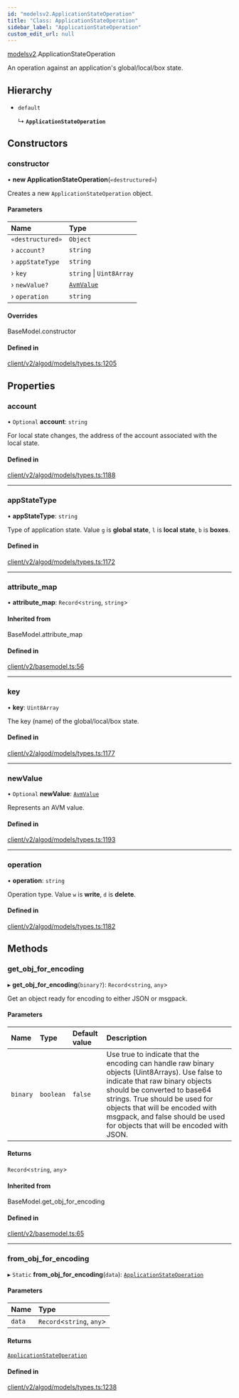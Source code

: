 ```yaml
---
id: "modelsv2.ApplicationStateOperation"
title: "Class: ApplicationStateOperation"
sidebar_label: "ApplicationStateOperation"
custom_edit_url: null
---
```


[modelsv2](../namespaces/modelsv2.md).ApplicationStateOperation

An operation against an application's global/local/box state.

## Hierarchy

- `default`

  ↳ **`ApplicationStateOperation`**

## Constructors

### constructor

• **new ApplicationStateOperation**(`«destructured»`)

Creates a new `ApplicationStateOperation` object.

#### Parameters

| Name | Type |
| :------ | :------ |
| `«destructured»` | `Object` |
| › `account?` | `string` |
| › `appStateType` | `string` |
| › `key` | `string` \| `Uint8Array` |
| › `newValue?` | [`AvmValue`](modelsv2.AvmValue.md) |
| › `operation` | `string` |

#### Overrides

BaseModel.constructor

#### Defined in

[client/v2/algod/models/types.ts:1205](https://github.com/joe-p/js-algorand-sdk/blob/6a3021f/src/client/v2/algod/models/types.ts#L1205)

## Properties

### account

• `Optional` **account**: `string`

For local state changes, the address of the account associated with the local
state.

#### Defined in

[client/v2/algod/models/types.ts:1188](https://github.com/joe-p/js-algorand-sdk/blob/6a3021f/src/client/v2/algod/models/types.ts#L1188)

___

### appStateType

• **appStateType**: `string`

Type of application state. Value `g` is **global state**, `l` is **local
state**, `b` is **boxes**.

#### Defined in

[client/v2/algod/models/types.ts:1172](https://github.com/joe-p/js-algorand-sdk/blob/6a3021f/src/client/v2/algod/models/types.ts#L1172)

___

### attribute\_map

• **attribute\_map**: `Record`<`string`, `string`\>

#### Inherited from

BaseModel.attribute\_map

#### Defined in

[client/v2/basemodel.ts:56](https://github.com/joe-p/js-algorand-sdk/blob/6a3021f/src/client/v2/basemodel.ts#L56)

___

### key

• **key**: `Uint8Array`

The key (name) of the global/local/box state.

#### Defined in

[client/v2/algod/models/types.ts:1177](https://github.com/joe-p/js-algorand-sdk/blob/6a3021f/src/client/v2/algod/models/types.ts#L1177)

___

### newValue

• `Optional` **newValue**: [`AvmValue`](modelsv2.AvmValue.md)

Represents an AVM value.

#### Defined in

[client/v2/algod/models/types.ts:1193](https://github.com/joe-p/js-algorand-sdk/blob/6a3021f/src/client/v2/algod/models/types.ts#L1193)

___

### operation

• **operation**: `string`

Operation type. Value `w` is **write**, `d` is **delete**.

#### Defined in

[client/v2/algod/models/types.ts:1182](https://github.com/joe-p/js-algorand-sdk/blob/6a3021f/src/client/v2/algod/models/types.ts#L1182)

## Methods

### get\_obj\_for\_encoding

▸ **get_obj_for_encoding**(`binary?`): `Record`<`string`, `any`\>

Get an object ready for encoding to either JSON or msgpack.

#### Parameters

| Name | Type | Default value | Description |
| :------ | :------ | :------ | :------ |
| `binary` | `boolean` | `false` | Use true to indicate that the encoding can handle raw binary objects (Uint8Arrays). Use false to indicate that raw binary objects should be converted to base64 strings. True should be used for objects that will be encoded with msgpack, and false should be used for objects that will be encoded with JSON. |

#### Returns

`Record`<`string`, `any`\>

#### Inherited from

BaseModel.get\_obj\_for\_encoding

#### Defined in

[client/v2/basemodel.ts:65](https://github.com/joe-p/js-algorand-sdk/blob/6a3021f/src/client/v2/basemodel.ts#L65)

___

### from\_obj\_for\_encoding

▸ `Static` **from_obj_for_encoding**(`data`): [`ApplicationStateOperation`](modelsv2.ApplicationStateOperation.md)

#### Parameters

| Name | Type |
| :------ | :------ |
| `data` | `Record`<`string`, `any`\> |

#### Returns

[`ApplicationStateOperation`](modelsv2.ApplicationStateOperation.md)

#### Defined in

[client/v2/algod/models/types.ts:1238](https://github.com/joe-p/js-algorand-sdk/blob/6a3021f/src/client/v2/algod/models/types.ts#L1238)
